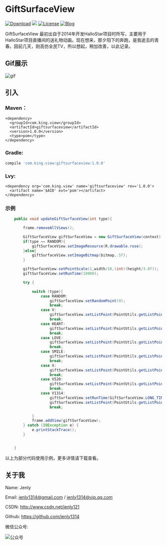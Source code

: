 
# GiftSurfaceView
[![Download](https://img.shields.io/badge/download-App-blue.svg)](app/app-release.apk)
[![](https://jitpack.io/v/jenly1314/GiftSurfaceView.svg)](https://jitpack.io/#jenly1314/GiftSurfaceView)
[![License](https://img.shields.io/badge/license-MIT-blue.svg)](https://opensource.org/licenses/mit-license.php)
[![Blog](https://img.shields.io/badge/blog-Jenly-9933CC.svg)](http://blog.csdn.net/jenly121)

GiftSurfaceView 最初出自于2014年开发HalloStar项目时所写，主要用于HalloStar项目直播间的送礼物动画。现在想来，那夕阳下的奔跑，是我逝去的青春。因前几天，刚高仿全民TV，所以想起，稍加改善，以此记录。

## Gif展示

![gif](GIF.gif)

## 引入

### Maven：
```maven
<dependency>
  <groupId>com.king.view</groupId>
  <artifactId>giftsurfaceview</artifactId>
  <version>1.0.0</version>
  <type>pom</type>
</dependency>
```
### Gradle:
```gradle
compile 'com.king.view:giftsurfaceview:1.0.0'
```
### Lvy:
```lvy
<dependency org='com.king.view' name='giftsurfaceview' rev='1.0.0'>
  <artifact name='$AID' ext='pom'></artifact>
</dependency>
```

### 示例

```Java
    public void updateGiftSurfaceView(int type){

        frame.removeAllViews();

        GiftSurfaceView giftSurfaceView = new GiftSurfaceView(context);
        if(type == RANDOM){
            giftSurfaceView.setImageResource(R.drawable.rose);
        }else{
            giftSurfaceView.setImageBitmap(bitmap,.5f);
        }

        giftSurfaceView.setPointScale(1,width/10,(int)(height/3.8f));
        giftSurfaceView.setRunTime(10000);

        try {

            switch (type){
                case RANDOM:
                    giftSurfaceView.setRandomPoint(9);
                    break;
                case V:
                    giftSurfaceView.setListPoint(PointUtils.getListPointByResourceJson(context,ASSET_V),true);
                    break;
                case HEART:
                    giftSurfaceView.setListPoint(PointUtils.getListPointByResourceJson(context,ASSET_HEART),true);
                    break;
                case LOVE:
                    giftSurfaceView.setListPoint(PointUtils.getListPointByResourceJson(context,ASSET_LOVE));
                    break;
                case SMILE:
                    giftSurfaceView.setListPoint(PointUtils.getListPointByResourceJson(context,ASSET_SMILE));
                    break;
                case X:
                    giftSurfaceView.setListPoint(PointUtils.getListPointByResourceJson(context,ASSET_X));
                    break;
                case V520:
                    giftSurfaceView.setListPoint(PointUtils.getListPointByResourceJson(context,ASSET_V520));
                    break;
                case V1314:
                    giftSurfaceView.setRunTime(GiftSurfaceView.LONG_TIME);
                    giftSurfaceView.setListPoint(PointUtils.getListPointByResourceJson(context,ASSET_V1314));
                    break;

            }
            frame.addView(giftSurfaceView);
        } catch (IOException e) {
            e.printStackTrace();
        }


    }
```
以上为部分代码使用示例，更多详情请下载查看。


## 关于我
   Name: Jenly

   Email: jenly1314@gmail.com / jenly1314@vip.qq.com

   CSDN: http://www.csdn.net/jenly121

   Github: https://github.com/jenly1314

   微信公众号:

   ![公众号](http://olambmg9j.bkt.clouddn.com/jenly666.jpg)
